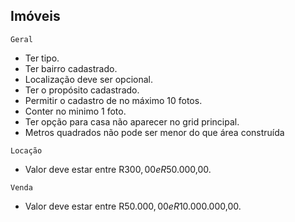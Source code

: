 ## Imóveis

`Geral`
- Ter tipo.
- Ter bairro cadastrado.
- Localização deve ser opcional.
- Ter o propósito cadastrado.
- Permitir o cadastro de no máximo 10 fotos.
- Conter no minimo 1 foto.
- Ter opção para casa não aparecer no grid principal.
- Metros quadrados não pode ser menor do que área construída

`Locação`
- Valor deve estar entre R$300,00 e R$50.000,00.

`Venda`
- Valor deve estar entre R$50.000,00 e R$10.000.000,00.




